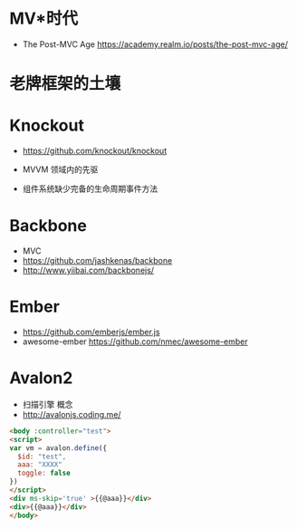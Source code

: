# MV*时代

- The Post-MVC Age https://academy.realm.io/posts/the-post-mvc-age/

# 老牌框架的土壤

# Knockout

- <https://github.com/knockout/knockout>

- MVVM 领域内的先驱

- 组件系统缺少完备的生命周期事件方法

# Backbone

- MVC
- <https://github.com/jashkenas/backbone>
- <http://www.yiibai.com/backbonejs/>

# Ember

- <https://github.com/emberjs/ember.js>
- awesome-ember https://github.com/nmec/awesome-ember

# Avalon2

- 扫描引擎 概念
- <http://avalonjs.coding.me/>

```html
<body :controller="test">
<script>
var vm = avalon.define({
  $id: "test",
  aaa: "XXXX"
  toggle: false
})
</script>
<div ms-skip='true' >{{@aaa}}</div>
<div>{{@aaa}}</div>
</body>
```
